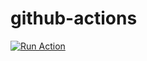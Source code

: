 # github-actions

[![Run Action](https://github-action-button.web.app/buttons/simple.svg?name=Test&eventType=manual&type=simple&action=dispatch)](https://github-action-button.web.app/repos/joshuaVayer/github-actions/button?name=Test&eventType=manual&type=simple&action=dispatch)
